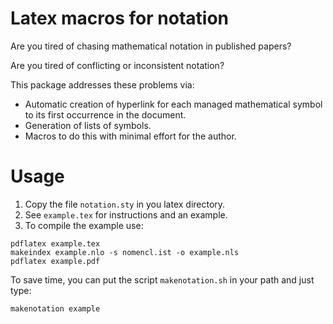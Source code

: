 Latex macros for notation
=========================

Are you tired of chasing mathematical notation in published papers?

Are you tired of conflicting or inconsistent notation?

This package addresses these problems via:

- Automatic creation of hyperlink for each managed mathematical symbol to its first occurrence in the document.
- Generation of lists of symbols.
- Macros to do this with minimal effort for the author.


Usage
=====

1. Copy the file ``notation.sty`` in you latex directory.
2. See ``example.tex`` for instructions and an example.
3. To compile the example use:

```
pdflatex example.tex 
makeindex example.nlo -s nomencl.ist -o example.nls
pdflatex example.pdf 
```

To save time, you can put the script ``makenotation.sh`` in your path and just type:

```
makenotation example
```